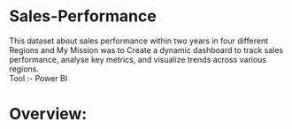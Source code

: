 # Sales-Performance
This dataset about sales performance within two years in four different Regions and My Mission was to Create a dynamic dashboard to track sales performance, analyse key metrics, and
visualize trends across various regions.
<br>
Tool :- Power BI
<br>
# Overview:

